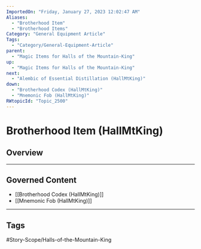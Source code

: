```yaml
---
ImportedOn: "Friday, January 27, 2023 12:02:47 AM"
Aliases:
  - "Brotherhood Item"
  - "Brotherhood Items"
Category: "General Equipment Article"
Tags:
  - "Category/General-Equipment-Article"
parent:
  - "Magic Items for Halls of the Mountain-King"
up:
  - "Magic Items for Halls of the Mountain-King"
next:
  - "Alembic of Essential Distillation (HallMtKing)"
down:
  - "Brotherhood Codex (HallMtKing)"
  - "Mnemonic Fob (HallMtKing)"
RWtopicId: "Topic_2500"
---
```

# Brotherhood Item (HallMtKing)
## Overview
---
## Governed Content
- [[Brotherhood Codex (HallMtKing)]]
- [[Mnemonic Fob (HallMtKing)]]


---
## Tags
#Story-Scope/Halls-of-the-Mountain-King

